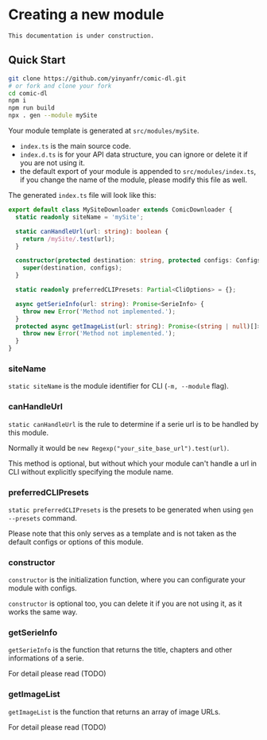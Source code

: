 # Creating a new module

```
This documentation is under construction.
```

## Quick Start

```bash
git clone https://github.com/yinyanfr/comic-dl.git
# or fork and clone your fork
cd comic-dl
npm i
npm run build
npx . gen --module mySite
```

Your module template is generated at `src/modules/mySite`.

- `index.ts` is the main source code.
- `index.d.ts` is for your API data structure, you can ignore or delete it if you are not using it.
- the default export of your module is appended to `src/modules/index.ts`, if you change the name of the module, please modify this file as well.

The generated `index.ts` file will look like this:

```typescript
export default class MySiteDownloader extends ComicDownloader {
  static readonly siteName = 'mySite';

  static canHandleUrl(url: string): boolean {
    return /mySite/.test(url);
  }

  constructor(protected destination: string, protected configs: Configs = {}) {
    super(destination, configs);
  }

  static readonly preferredCLIPresets: Partial<CliOptions> = {};

  async getSerieInfo(url: string): Promise<SerieInfo> {
    throw new Error('Method not implemented.');
  }
  protected async getImageList(url: string): Promise<(string | null)[]> {
    throw new Error('Method not implemented.');
  }
}
```

### siteName

`static siteName` is the module identifier for CLI (`-m, --module` flag).

### canHandleUrl

`static canHandleUrl` is the rule to determine if a serie url is to be handled by this module.

Normally it would be `new Regexp("your_site_base_url").test(url)`.

This method is optional, but without which your module can't handle a url in CLI without explicitly specifying the module name.

### preferredCLIPresets

`static preferredCLIPresets` is the presets to be generated when using `gen --presets` command.

Please note that this only serves as a template and is not taken as the default configs or options of this module.

### constructor

`constructor` is the initialization function, where you can configurate your module with configs.

`constructor` is optional too, you can delete it if you are not using it, as it works the same way.

### getSerieInfo

`getSerieInfo` is the function that returns the title, chapters and other informations of a serie.

For detail please read (TODO)

### getImageList

`getImageList` is the function that returns an array of image URLs.

For detail please read (TODO)
